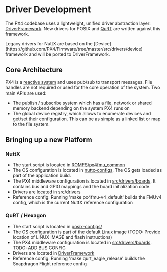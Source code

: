 # Driver Development

The PX4 codebase uses a lightweight, unified driver abstraction layer: [DriverFramework](https://github.com/px4/DriverFramework). New drivers for POSIX and [QuRT](https://en.wikipedia.org/wiki/Qualcomm_Hexagon) are written against this framework.

<aside class="todo">
Legacy drivers for NuttX are based on the [Device](https://github.com/PX4/Firmware/tree/master/src/drivers/device) framework and will be ported to DriverFramework.
</aside>

## Core Architecture

PX4 is a [reactive system](concept-architecture.md) and uses pub/sub to transport messages. File handles are not required or used for the core operation of the system. Two main APIs are used:

  * The publish / subscribe system which has a file, network or shared memory backend depending on the system PX4 runs on
  * The global device registry, which allows to enumerate devices and get/set their configuration. This can be as simple as a linked list or map to the file system.

## Bringing up a new Platform

### NuttX

  * The start script is located in [ROMFS/px4fmu_common](https://github.com/PX4/Firmware/tree/master/ROMFS/px4fmu_common)
  * The OS configuration is located in [nuttx-configs](https://github.com/PX4/Firmware/tree/master/nuttx-configs). The OS gets loaded as part of the application build.
  * The PX4 middleware configuration is located in [src/drivers/boards](https://github.com/PX4/Firmware/tree/master/src/drivers/boards). It contains bus and GPIO mappings and the board initialization code.
  * Drivers are located in [src/drivers](https://github.com/PX4/Firmware/tree/master/src/drivers)
  * Reference config: Running 'make px4fmu-v4_default' builds the FMUv4 config, which is the current NuttX reference configuration

### QuRT / Hexagon

  * The start script is located in [posix-configs/](https://github.com/PX4/Firmware/tree/master/posix-configs)
  * The OS configuration is part of the default Linux image (TODO: Provide location of LINUX IMAGE and flash instructions)
  * The PX4 middleware configuration is located in [src/drivers/boards](https://github.com/PX4/Firmware/tree/master/src/drivers/boards). TODO: ADD BUS CONFIG
  * Drivers are located in [DriverFramework](https://github.com/px4/DriverFramework)
  * Reference config: Running 'make qurt_eagle_release' builds the Snapdragon Flight reference config
